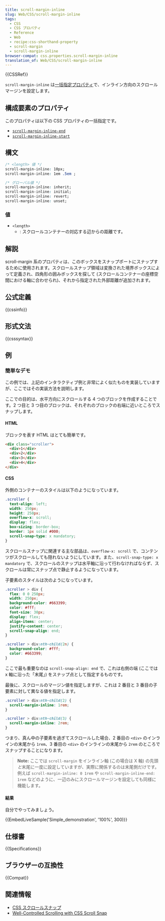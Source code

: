 ```yaml
---
title: scroll-margin-inline
slug: Web/CSS/scroll-margin-inline
tags:
  - CSS
  - CSS プロパティ
  - Reference
  - Web
  - recipe:css-shorthand-property
  - scroll-margin
  - scroll-margin-inline
browser-compat: css.properties.scroll-margin-inline
translation_of: Web/CSS/scroll-margin-inline
---
```

{{CSSRef}}

`scroll-margin-inline` は[一括指定プロパティ](/ja/docs/Web/CSS/Shorthand_properties)で、インライン方向のスクロールマージンを設定します。

## 構成要素のプロパティ

このプロパティは以下の CSS プロパティの一括指定です。

- [`scroll-margin-inline-end`](/ja/docs/Web/CSS/scroll-margin-inline-end)
- [`scroll-margin-inline-start`](/ja/docs/Web/CSS/scroll-margin-inline-start)

## 構文

```css
/* <length> 値 */
scroll-margin-inline: 10px;
scroll-margin-inline: 1em .5em ;

/* グローバル値 */
scroll-margin-inline: inherit;
scroll-margin-inline: initial;
scroll-margin-inline: revert;
scroll-margin-inline: unset;
```

### 値

- `<length>`
  - : スクロールコンテナーの対応する辺からの距離です。

## 解説

scroll-margin 系のプロパティは、このボックスをスナップポートにスナップするために使用されます。スクロールスナップ領域は変換された境界ボックスによって定義され、四角形の囲みボックスを探して (スクロールコンテナーの座標空間における軸に合わせられ)、それから指定された外部距離が追加されます。

## 公式定義

{{cssinfo}}

## 形式文法

{{csssyntax}}

## 例

<h3 id="Simple_demonstration">簡単なデモ</h3>

この例では、上記のインタラクティブ例と非常によく似たものを実装していますが、ここではその実装方法を説明します。

ここでの目的は、水平方向にスクロールする 4 つのブロックを作成することです。2 つ目と 3 つ目のブロックは、それぞれのブロックの右端に近いところでスナップします。

#### HTML

ブロックを表す HTML はとても簡単です。

```html
<div class="scroller">
  <div>1</div>
  <div>2</div>
  <div>3</div>
  <div>4</div>
</div>
```

#### CSS

外側のコンテナーのスタイルは以下のようになっています。

```css
.scroller {
  text-align: left;
  width: 250px;
  height: 250px;
  overflow-x: scroll;
  display: flex;
  box-sizing: border-box;
  border: 1px solid #000;
  scroll-snap-type: x mandatory;
}
```

スクロールスナップに関連する主な部品は、`overflow-x: scroll` で、コンテンツがスクロールしても隠れないようにしています。また、`scroll-snap-type: x mandatory` で、スクロールのスナップは水平軸に沿って行わなければならず、スクロールは常にスナップ点で静止するようになっています。

子要素のスタイルは次のようになっています。

```css
.scroller > div {
  flex: 0 0 250px;
  width: 250px;
  background-color: #663399;
  color: #fff;
  font-size: 30px;
  display: flex;
  align-items: center;
  justify-content: center;
  scroll-snap-align: end;
}

.scroller > div:nth-child(2n) {
  background-color: #fff;
  color: #663399;
}
```

ここで最も重要なのは `scroll-snap-align: end` で、これは右側の端 (ここでは x 軸に沿った「末尾」) をスナップ点として指定するものです。


最後に、スクロールのマージン値を指定しますが、これは 2 番目と 3 番目の子要素に対して異なる値を指定します。

```css
.scroller > div:nth-child(2) {
  scroll-margin-inline: 1rem;
}

.scroller > div:nth-child(3) {
  scroll-margin-inline: 2rem;
}
```

つまり、真ん中の子要素を過ぎてスクロールした場合、2 番目の `<div>` のインラインの末尾から `1rem`、3 番目の `<div>` のインラインの末尾から `2rem` のところでスナップすることになります。

> **Note:** ここでは `scroll-margin` をインライン軸 (この場合は X 軸) の先頭*と*末尾に一度に設定していますが、実際に関係するのは末尾側だけです。例えば `scroll-margin-inline: 0 1rem` や `scroll-margin-inline-end: 1rem` などのように、一辺のみにスクロールマージンを設定しても同様に機能します。

#### 結果

自分でやってみましょう。

{{EmbedLiveSample('Simple_demonstration', '100%', 300)}}

## 仕様書

{{Specifications}}

## ブラウザーの互換性

{{Compat}}

## 関連情報

- [CSS スクロールスナップ](/ja/docs/Web/CSS/CSS_Scroll_Snap)
- [Well-Controlled Scrolling with CSS Scroll Snap](https://web.dev/css-scroll-snap/)
